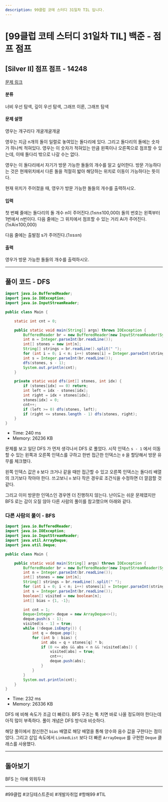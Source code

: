 ```yaml
---
description: 99클럽 코테 스터디 31일차 TIL 입니다.
---
```


# \[99클럽 코테 스터디 31일차 TIL]  백준 - 점프 점프

## \[Silver II] 점프 점프 - 14248

[문제 링크](https://www.acmicpc.net/problem/14248)

#### 분류

너비 우선 탐색, 깊이 우선 탐색, 그래프 이론, 그래프 탐색

#### 문제 설명

영우는 개구리다 개굴개굴개굴

영우는 지금 n개의 돌이 일렬로 놓여있는 돌다리에 있다. 그리고 돌다리의 돌에는 숫자가 하나씩 적혀있다. 영우는 이 숫자가 적혀있는 만큼 왼쪽이나 오른쪽으로 점프할 수 있는데, 이때 돌다리 밖으로 나갈 수는 없다.

영우는 이 돌다리에서 자기가 방문 가능한 돌들의 개수를 알고 싶어한다. 방문 가능하다는 것은 현재위치에서 다른 돌을 적절히 밟아 해당하는 위치로 이동이 가능하다는 뜻이다.

현재 위치가 주어졌을 때, 영우가 방문 가능한 돌들의 개수를 출력하시오.

#### 입력

첫 번째 줄에는 돌다리의 돌 개수 n이 주어진다.(1≤n≤100,000) 돌의 번호는 왼쪽부터 1번에서 n번이다. 다음 줄에는 그 위치에서 점프할 수 있는 거리 Ai가 주어진다.(1≤Ai≤100,000)

다음 줄에는 출발점 s가 주어진다.(1≤s≤n)

#### 출력

영우가 방문 가능한 돌들의 개수를 출력하시오.

***

## 풀이 코드 - DFS

```java
import java.io.BufferedReader;
import java.io.IOException;
import java.io.InputStreamReader;

public class Main {

    static int cnt = 0;

    public static void main(String[] args) throws IOException {
        BufferedReader br = new BufferedReader(new InputStreamReader(System.in));
        int n = Integer.parseInt(br.readLine());
        int[] stones = new int[n];
        String[] strings = br.readLine().split(" ");
        for (int i = 0; i < n; i++) stones[i] = Integer.parseInt(strings[i]);
        int s = Integer.parseInt(br.readLine());
        dfs(stones, s - 1);
        System.out.println(cnt);
    }

    private static void dfs(int[] stones, int idx) {
        if (stones[idx] == 0) return;
        int left = idx - stones[idx];
        int right = idx + stones[idx];
        stones[idx] = 0;
        cnt++;
        if (left >= 0) dfs(stones, left);
        if (right <= stones.length - 1) dfs(stones, right);
    }
}
```

* Time: 240 ms
* Memory: 26236 KB

문제를 보고 일단 DFS 가 먼저 생각나서 DFS 로 풀었다. 시작 인덱스 `s - 1` 에서 이동할 수 있는 왼쪽과 오른쪽 인덱스를 구하고 한번 접근한 인덱스는 `0` 을 할당해서 방문 유무를 체크했다.

왼쪽 인덱스 값은 `0` 보다 크거나 같을 때만 접근할 수 있고 오른쪽 인덱스는 돌다리 배열의 크기보다 작아야 한다. 쓰고보니 `n` 보다 작은 경우로 조건식을 수정하면 더 깔끔할 것 같다.

그리고 이미 방문한 인덱스인 경우엔 더 진행하지 않는다. 난이도는 쉬운 문제였지만 BFS 로는 감이 오질 않아 다른 사람의 풀이를 참고했으며 아래와 같다.

### 다른 사람의 풀이 - BFS

```java
import java.io.BufferedReader;
import java.io.IOException;
import java.io.InputStreamReader;
import java.util.ArrayDeque;
import java.util.Deque;

public class Main {

    public static void main(String[] args) throws IOException {
        BufferedReader br = new BufferedReader(new InputStreamReader(System.in));
        int n = Integer.parseInt(br.readLine());
        int[] stones = new int[n];
        String[] strings = br.readLine().split(" ");
        for (int i = 0; i < n; i++) stones[i] = Integer.parseInt(strings[i]);
        int s = Integer.parseInt(br.readLine());
        boolean[] visited = new boolean[n];
        int[] bias = {1, -1};

        int cnt = 1;
        Deque<Integer> deque = new ArrayDeque<>();
        deque.push(s - 1);
        visited[s - 1] = true;
        while (!deque.isEmpty()) {
            int q = deque.pop();
            for (int b : bias) {
                int abs = q + stones[q] * b;
                if (0 <= abs && abs < n && !visited[abs]) {
                    visited[abs] = true;
                    cnt++;
                    deque.push(abs);
                }
            }
        }
        System.out.println(cnt);
    }
}
```

* Time: 232 ms
* Memory: 26336 KB

DFS 에 비해 속도가 조금 더 빠르다. BFS 구조는 툭 치면 바로 나올 정도여야 한다는데 아직 많이 부족하다. 풀이 개념은 DFS 방식과 비슷하다.

해당 풀이에서 참신한건 `bias` 배열로 해당 배열을 통해 양수와 음수 값을 구한다는 점이었다. 그리고 삽입 속도에서 `LinkedList` 보다 더 빠른 `ArrayDeque` 를 구현한 `Deque` 클래스를 사용했다.

***

## 돌아보기

BFS 는 아예 외워두자

***

\#99클럽 #코딩테스트준비 #개발자취업 #항해99 #TIL
